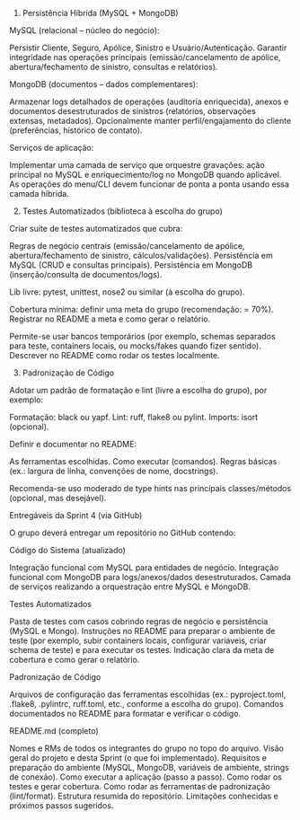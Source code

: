 1) Persistência Híbrida (MySQL + MongoDB)

MySQL (relacional – núcleo do negócio):

Persistir Cliente, Seguro, Apólice, Sinistro e Usuário/Autenticação.
Garantir integridade nas operações principais (emissão/cancelamento de apólice, abertura/fechamento de sinistro, consultas e relatórios).

MongoDB (documentos – dados complementares):

Armazenar logs detalhados de operações (auditoria enriquecida), anexos e documentos desestruturados de sinistros (relatórios, observações extensas, metadados).
Opcionalmente manter perfil/engajamento do cliente (preferências, histórico de contato).

Serviços de aplicação:

Implementar uma camada de serviço que orquestre gravações: ação principal no MySQL e enriquecimento/log no MongoDB quando aplicável.
As operações do menu/CLI devem funcionar de ponta a ponta usando essa camada híbrida.

2) Testes Automatizados (biblioteca à escolha do grupo)

Criar suíte de testes automatizados que cubra:

Regras de negócio centrais (emissão/cancelamento de apólice, abertura/fechamento de sinistro, cálculos/validações).
Persistência em MySQL (CRUD e consultas principais).
Persistência em MongoDB (inserção/consulta de documentos/logs).

Lib livre: pytest, unittest, nose2 ou similar (à escolha do grupo).

Cobertura mínima: definir uma meta do grupo (recomendação: = 70%). Registrar no README a meta e como gerar o relatório.

Permite-se usar bancos temporários (por exemplo, schemas separados para teste, containers locais, ou mocks/fakes quando fizer sentido). Descrever no README como rodar os testes localmente.

3) Padronização de Código

Adotar um padrão de formatação e lint (livre a escolha do grupo), por exemplo:

Formatação: black ou yapf.
Lint: ruff, flake8 ou pylint.
Imports: isort (opcional).

Definir e documentar no README:

As ferramentas escolhidas.
Como executar (comandos).
Regras básicas (ex.: largura de linha, convenções de nome, docstrings).

Recomenda-se uso moderado de type hints nas principais classes/métodos (opcional, mas desejável).



Entregáveis da Sprint 4 (via GitHub)

O grupo deverá entregar um repositório no GitHub contendo:

Código do Sistema (atualizado)

Integração funcional com MySQL para entidades de negócio.
Integração funcional com MongoDB para logs/anexos/dados desestruturados.
Camada de serviços realizando a orquestração entre MySQL e MongoDB.

Testes Automatizados

Pasta de testes com casos cobrindo regras de negócio e persistência (MySQL e Mongo).
Instruções no README para preparar o ambiente de teste (por exemplo, subir containers locais, configurar variáveis, criar schema de teste) e para executar os testes.
Indicação clara da meta de cobertura e como gerar o relatório.

Padronização de Código

Arquivos de configuração das ferramentas escolhidas (ex.: pyproject.toml, .flake8, .pylintrc, ruff.toml, etc., conforme a escolha do grupo).
Comandos documentados no README para formatar e verificar o código.

README.md (completo)

Nomes e RMs de todos os integrantes do grupo no topo do arquivo.
Visão geral do projeto e desta Sprint (o que foi implementado).
Requisitos e preparação do ambiente (MySQL, MongoDB, variáveis de ambiente, strings de conexão).
Como executar a aplicação (passo a passo).
Como rodar os testes e gerar cobertura.
Como rodar as ferramentas de padronização (lint/format).
Estrutura resumida do repositório.
Limitações conhecidas e próximos passos sugeridos.